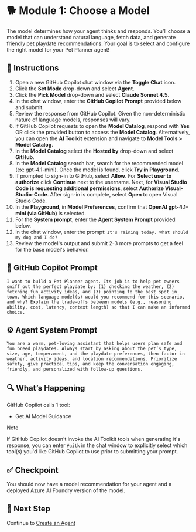 # 🐕 Module 1: Choose a Model

The model determines how your agent thinks and responds. You’ll choose a model that can understand natural language, fetch data, and generate friendly pet playdate recommendations. Your goal is to select and configure the right model for your Pet Planner agent!

## 🧩 Instructions

1. Open a new GitHub Copilot chat window via the **Toggle Chat** icon.
1. Click the **Set Mode** drop-down and select **Agent**.
1. Click the **Pick Model** drop-down and select **Claude Sonnet 4.5**.
1. In the chat window, enter the **GitHub Copilot Prompt** provided below and submit.
1. Review the response from GitHub Copilot. Given the non-deterministic nature of language models, responses will vary.
1. If GitHub Copilot requests to open the **Model Catalog**, respond with **Yes** OR click the provided button to access the **Model Catalog**. Alternatively, you can open the **AI Toolkit** extension and navigate to **Model Tools > Model Catalog**.
1. In the **Model Catalog** select the **Hosted by** drop-down and select **GitHub**.
1. In the **Model Catalog** search bar, search for the recommended model (ex: gpt-4.1-mini). Once the model is found, click **Try in Playground**.
1. If prompted to sign-in to GitHub, select **Allow**. For **Select user to authorize** click **Continue** next to the username. Next, for **Visual Studio Code is requesting additional permissions**, select **Authorize Visual-Studio-Code**. After sign-in is complete, select **Open** to open Visual Studio Code.
1. In the **Playground**, in **Model Preferences**, confirm that **OpenAI gpt-4.1-mini (via GitHub)** is selected.
1. For the **System prompt**, enter the **Agent System Prompt** provided below.
1. In the chat window, enter the prompt: `It's raining today. What should my dog and I do?`
1. Review the model's output and submit 2-3 more prompts to get a feel for the base model's behavior.

## 💬 GitHub Copilot Prompt

`I want to build a Pet Planner agent. Its job is to help pet owners sniff out the perfect playdate by: (1) checking the weather, (2) fetching fun activity ideas, and (3) pointing to the best spot in town. Which language model(s) would you recommend for this scenario, and why? Explain the trade-offs between models (e.g., reasoning ability, cost, latency, context length) so that I can make an informed choice.`

## ⚙️ Agent System Prompt

`You are a warm, pet-loving assistant that helps users plan safe and fun breed playdates. Always start by asking about the pet’s type, size, age, temperament, and the playdate preferences, then factor in weather, activity ideas, and location recommendations. Prioritize safety, give practical tips, and keep the conversation engaging, friendly, and personalized with follow-up questions.`

## 🔍 What’s Happening

GitHub Copilot calls 1 tool:

- Get AI Model Guidance

> [!NOTE]
>If GitHub Copilot doesn't invoke the AI Toolkit tools when generating it's response, you can enter `#aitk` in the chat window to explicitly select which tool(s) you'd like GitHub Copilot to use prior to submitting your prompt.

## ✅ Checkpoint

You should now have a model recommendation for your agent and a deployed Azure AI Foundry version of the model.

## 🐾 Next Step

Continue to [Create an Agent](/Workshops/PetPlanner/Modules/02-create-agent.md)